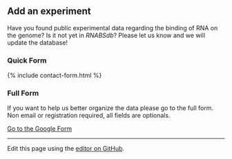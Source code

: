 <!-- For more details see [Basic writing and formatting syntax](https://docs.github.com/en/github/writing-on-github/getting-started-with-writing-and-formatting-on-github/basic-writing-and-formatting-syntax). 

### Jekyll Themes

Your Pages site will use the layout and styles from the Jekyll theme you have selected in your [repository settings](https://github.com/molinerisLab/RNABSdb/settings/pages). The name of this theme is saved in the Jekyll `_config.yml` configuration file.

### Support or Contact

Having trouble with Pages? Check out our [documentation](https://docs.github.com/categories/github-pages-basics/) or [contact support](https://support.github.com/contact) and we’ll help you sort it out.

-->

## Add an experiment
Have you found public experimental data regarding the binding of RNA on the genome? Is it not yet in *RNABSdb*? Please let us know and we will update the database!

### Quick Form 

{% include contact-form.html %}

### Full Form

If you want to help us better organize the data please go to the full form. Non email or registration required, all fields are optionals.

[Go to the Google Form](https://docs.google.com/forms/d/1fpD5Ely-DXiT64KUC0U65snlmZCYcIPkw5-fKxUQfow)



------------
Edit this page using the [editor on GitHub](https://github.com/molinerisLab/RNABSdb/edit/gh-pages/index.md).
